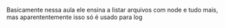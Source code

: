 Basicamente nessa aula ele ensina a listar arquivos com node e tudo mais, mas aparententemente isso só é usado para log